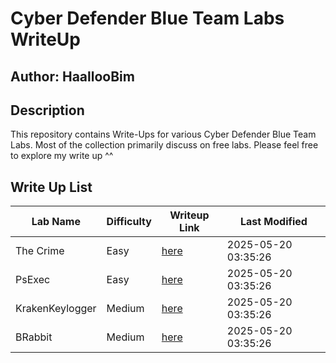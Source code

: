 # Cyber Defender Blue Team Labs WriteUp

## Author: HaallooBim

## Description
This repository contains Write-Ups for various Cyber Defender Blue Team Labs. Most of the collection primarily discuss on free labs. Please feel free to explore my write up ^^

## Write Up List

| Lab Name | Difficulty | Writeup Link | Last Modified |
| -------- | ------------ | ------------ | ------------- |
| The Crime | Easy | [here](./TheCrime-CyberDefender-WU) | 2025-05-20 03:35:26 |
| PsExec | Easy | [here](./PsExec-CyberDefender-Wu) | 2025-05-20 03:35:26 |
| KrakenKeylogger | Medium | [here](./KrakenKeylogger-CyberDefender-WU) | 2025-05-20 03:35:26 |
| BRabbit | Medium | [here](./BRabbit-CyberDefender-WU) | 2025-05-20 03:35:26 |
